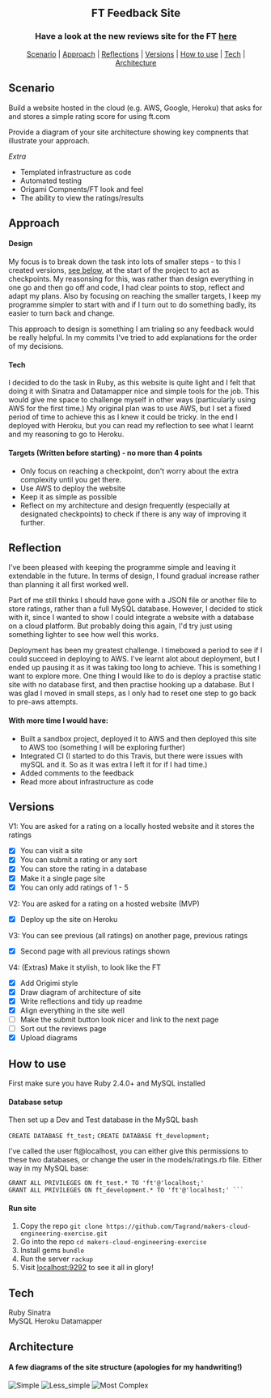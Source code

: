 
<h2 align="center"> FT Feedback Site </h2>
<h3 align="center"> Have a look at the new reviews site for the FT <a href='https://shrouded-mesa-54307.herokuapp.com/ratings/new'>here</a> </h3>

 <p align="center">  <a href='#scenario'>Scenario</a> |  <a href='#approach'>Approach</a>   |   <a href='#reflections'>Reflections</a> |   <a href='#version'>Versions</a> |  <a href='#use'>How to use</a>   |   <a href='#tech'>Tech</a> | <a href='#architecture'>Architecture</a> 



## Scenario  <a name= "scenario"></a>

Build a website hosted in the cloud (e.g. AWS, Google, Heroku) that asks for and stores a simple
rating score for using ft.com

Provide a diagram of your site architecture showing key compnents that illustrate your approach.

*Extra*
 - Templated infrastructure as code  
 - Automated testing
 - Origami Compnents/FT look and feel
 - The ability to view the ratings/results

## Approach <a name= "approach"> </a>

#### Design
My focus is to break down the task into lots of smaller steps - to this I created versions, <a href='#version'>see below</a>, at the start of the project to act as checkpoints. My reasonsing for this, was rather than design everything in one go and then go off and code, I had clear points to stop, reflect and adapt my plans. Also by focusing on reaching the smaller targets, I keep my programme simpler to start with and if I turn out to do something badly, its easier to turn back and change.

This approach to design is something I am trialing so any feedback would be really helpful. In my commits I've tried to add explanations for the order of my decisions.

#### Tech
I decided to do the task in Ruby, as this website is quite light and I felt that doing it with Sinatra and Datamapper nice and simple tools for the job. This would give me space to challenge myself in other ways (particularly using AWS for the first time.) My original plan was to use AWS, but I set a fixed period of time to achieve this as I knew it could be tricky. In the end I deployed with Heroku, but you can read my  <a name= "reflections"> reflection</a> to see what I learnt and my reasoning to go to Heroku.

#### Targets (Written before starting) - no more than 4 points
- Only focus on reaching a checkpoint, don't worry about the extra complexity until you get there.
- Use AWS to deploy the website
- Keep it as simple as possible
- Reflect on my architecture and design frequently (especially at designated checkpoints) to check if there is any way of improving it further.

## Reflection <a name= "reflections"> </a>
I've been pleased with keeping the programme simple and leaving it extendable in the future. In terms of design, I found gradual increase rather than planning it all first worked well.

Part of me still thinks I should have gone with a JSON file or another file to store ratings, rather than a full MySQL database. However, I decided to stick with it, since I wanted to show I could integrate a website with a database on a cloud platform. But probably doing this again, I'd try just using something lighter to see how well this works.

Deployment has been my greatest challenge. I timeboxed a period to see if I could succeed in deploying to AWS. I've learnt alot about deployment, but I ended up pausing it as it was taking too long to achieve. This is something I want to explore more. One thing I would like to do is deploy a practise static site with no database first, and then practise hooking up a database. But I was glad I moved in small steps, as I only had to reset one step to go back to pre-aws attempts.

#### With more time I would have:
  - Built a sandbox project, deployed it to AWS and then deployed this site to AWS too (something
    I will be exploring further)
  - Integrated CI (I started to do this Travis, but there were issues with mySQL and it. So
    as it was extra I left it for if I had time.)
  - Added comments to the feedback
  - Read more about infrastructure as code

## Versions <a name= "versions"> </a>

V1: You are asked for a rating on a locally hosted website and it stores the ratings  
  - [x] You can visit a site
  - [x] You can submit a rating or any sort
  - [x] You can store the rating in a database
  - [x] Make it a single page site
  - [x] You can only add ratings of 1 - 5

V2: You are asked for a rating on a hosted website  (MVP)
  - [x] Deploy up the site on Heroku

V3: You can see previous (all ratings) on another page, previous ratings
  - [x] Second page with all previous ratings shown

V4: (Extras) Make it stylish, to look like the FT
  - [x] Add Origimi style
  - [x] Draw diagram of architecture of site
  - [x] Write reflections and tidy up readme
  - [x] Align everything in the site well
  - [ ] Make the submit button look nicer and link to the next page
  - [ ] Sort out the reviews page
  - [x] Upload diagrams

## How to use  <a name= "use"> </a>
First make sure you have Ruby 2.4.0+ and MySQL installed

#### Database setup
Then set up a Dev and Test database in the MySQL bash

```CREATE DATABASE ft_test;```
```CREATE DATABASE ft_development;```

I've called the user ft@localhost, you can either give this permissions to these two databases, or change the user in the models/ratings.rb file. Either way in my MySQL base:
```
GRANT ALL PRIVILEGES ON ft_test.* TO 'ft'@'localhost;'
GRANT ALL PRIVILEGES ON ft_development.* TO 'ft'@'localhost;' ```
```
#### Run site

1) Copy the repo ```git clone https://github.com/Tagrand/makers-cloud-engineering-exercise.git```
2) Go into the repo ```cd makers-cloud-engineering-exercise```
3) Install gems ```bundle```
4) Run the server ```rackup```
5) Visit [localhost:9292](localhost:9292) to see it all in glory!  

## Tech <a name= "tech"> </a>
Ruby
Sinatra   
MySQL
Heroku
Datamapper

## Architecture <a name= "architecture"> </a>
#### A few diagrams of the site structure (apologies for my handwriting!)

![Simple](docs/images/Architecture_simple.png)
![Less_simple](docs/images/Architecture_heroku.png)
![Most Complex](docs/images/Architecture_complex.png)
